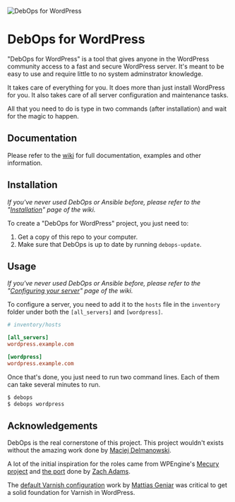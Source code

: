 ![DebOps for WordPress](https://cldup.com/7ODJOzazxd-3000x3000.jpeg)

# DebOps for WordPress

"DebOps for WordPress" is a tool that gives anyone in the WordPress community
access to a fast and secure WordPress server. It's meant to be easy to use and
require little to no system adminstrator knowledge.

It takes care of everything for you. It does more than just install WordPress for you. It
also takes care of all server configuration and maintenance tasks.

All that you need to do is type in two commands (after installation) and wait for the magic to happen.

## Documentation

Please refer to the [wiki](https://github.com/carlalexander/debops-wordpress/wiki) for full documentation,
examples and other information.

## Installation

*If you've never used DebOps or Ansible before, please refer to the "[Installation](https://github.com/carlalexander/debops-wordpress/wiki/Installation)" page of the wiki.*

To create a "DebOps for WordPress" project, you just need to:

 1. Get a copy of this repo to your computer.
 2. Make sure that DebOps is up to date by running `debops-update`.

## Usage

*If you've never used DebOps or Ansible before, please refer to the "[Configuring your server](https://github.com/carlalexander/debops-wordpress/wiki/Configuring-your-server)" page of the wiki.*

To configure a server, you need to add it to the `hosts` file in the `inventory` folder
under both the `[all_servers]` and `[wordpress]`.

```ini
# inventory/hosts

[all_servers]
wordpress.example.com

[wordpress]
wordpress.example.com
```

Once that's done, you just need to run two command lines. Each of them can take several minutes to run.

```bash
$ debops
$ debops wordpress
```

## Acknowledgements

DebOps is the real cornerstone of this project. This project wouldn't exists without the amazing work done
by [Maciej Delmanowski](https://github.com/drybjed).

A lot of the initial inspiration for the roles came from WPEngine's [Mecury project](https://github.com/wpengine/hgv)
and [the port](https://github.com/zach-adams/hgv-deploy-full) done by [Zach Adams](http://zach-adams.com/).

The [default Varnish configuration](https://github.com/mattiasgeniar/varnish-4.0-configuration-templates) work by
[Mattias Geniar](http://ma.ttias.be/) was critical to get a solid foundation for Varnish in WordPress.
